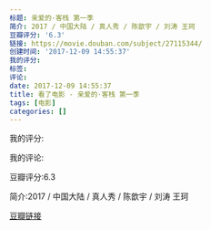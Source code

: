 ```yaml
---
标题: 亲爱的·客栈 第一季
简介: 2017 / 中国大陆 / 真人秀 / 陈歆宇 / 刘涛 王珂
豆瓣评分: '6.3'
链接: https://movie.douban.com/subject/27115344/
创建时间: '2017-12-09 14:55:37'
我的评分:
标签:
评论:
date: 2017-12-09 14:55:37
title: 看了电影 - 亲爱的·客栈 第一季
tags: [电影]
categories: []
---
```


我的评分:

我的评论:

豆瓣评分:6.3

简介:2017 / 中国大陆 / 真人秀 / 陈歆宇 / 刘涛 王珂

[豆瓣链接](https://movie.douban.com/subject/27115344/)

